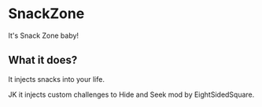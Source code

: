 # SnackZone

It's Snack Zone baby!

## What it does?

It injects snacks into your life.

JK it injects custom challenges to Hide and Seek mod by EightSidedSquare.
